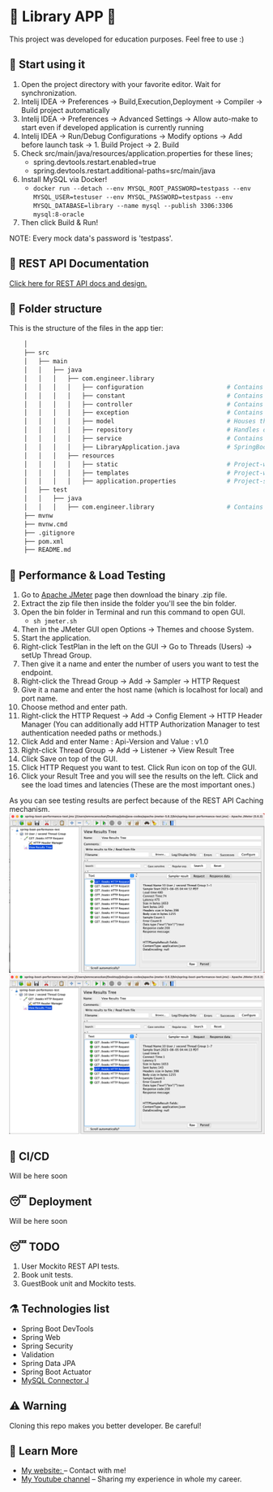 # 🤠 Library APP 🤠

This project was developed for education purposes. Feel free to use :)

## 🚀 Start using it

1. Open the project directory with your favorite editor. Wait for synchronization.
2. Intelij IDEA -> Preferences -> Build,Execution,Deployment -> Compiler -> Build project automatically
3. Intelij IDEA -> Preferences -> Advanced Settings -> Allow auto-make to start even if developed application is currently running
4. Intelij IDEA -> Run/Debug Configurations -> Modify options -> Add before launch task -> 1. Build Project -> 2. Build
5. Check src/main/java/resources/application.properties for these lines;
   - spring.devtools.restart.enabled=true
   - spring.devtools.restart.additional-paths=src/main/java
6. Install MySQL via Docker!
   - ```docker run --detach --env MYSQL_ROOT_PASSWORD=testpass --env MYSQL_USER=testuser --env MYSQL_PASSWORD=testpass --env MYSQL_DATABASE=library --name mysql --publish 3306:3306 mysql:8-oracle```
7. Then click Build & Run!

NOTE: Every mock data's password is 'testpass'.

## 🥸 REST API Documentation

[Click here for REST API docs and design.](https://documenter.getpostman.com/view/12550271/2s9XxyRDBY)

## 🧬 Folder structure

This is the structure of the files in the app tier:

```sh
    │
    ├── src
    │   ├── main
    │   │   ├── java
    │   │   │   ├── com.engineer.library
    │   │   │   │   ├── configuration                       # Contains the Spring configuration files.
    │   │   │   │   ├── constant                            # Contains the constant values.
    │   │   │   │   ├── controller                          # Contains the Spring MVC controllers that handle HTTP requests.
    │   │   │   │   ├── exception                           # Contains the custom exception files.
    │   │   │   │   ├── model                               # Houses the data models or entities for your application.
    │   │   │   │   ├── repository                          # Handles data access and interactions with the database.
    │   │   │   │   ├── service                             # Contains the business logic, DTO and other things related to any service.
    │   │   │   │   ├── LibraryApplication.java             # SpringBootApplication configuration file.
    │   │   │   ├── resources
    │   │   │   │   ├── static                              # Project-wide static files.
    │   │   │   │   ├── templates                           # Project-wide templates.
    │   │   │   │   ├── application.properties              # Project-specific configurations.
    │   ├── test
    │   │   ├── java
    │   │   │   ├── com.engineer.library                    # Contains test-related files and classes.
    ├── mvnw
    ├── mvnw.cmd
    ├── .gitignore
    ├── pom.xml
    ├── README.md
```

## 🤕 Performance & Load Testing

1. Go to [Apache JMeter](https://dev.mysql.com/doc/connector-j/8.1/en/connector-j-installing-maven.html) page then download the binary .zip file.
2. Extract the zip file then inside the folder you'll see the bin folder.
3. Open the bin folder in Terminal and run this command to open GUI.
   - ```sh jmeter.sh```
4. Then in the JMeter GUI open Options -> Themes and choose System.
5. Start the application.
6. Right-click TestPlan in the left on the GUI -> Go to Threads (Users) -> setUp Thread Group.
7. Then give it a name and enter the number of users you want to test the endpoint.
8. Right-click the Thread Group -> Add -> Sampler -> HTTP Request
9. Give it a name and enter the host name (which is localhost for local) and port name.
10. Choose method  and enter path.
11. Right-click the HTTP Request -> Add -> Config Element -> HTTP Header Manager (You can additionally add HTTP Authorization Manager to test authentication needed paths or methods.)
12. Click Add and enter Name : Api-Version and Value : v1.0 
13. Right-click Thread Group -> Add -> Listener -> View Result Tree
14. Click Save on top of the GUI.
15. Click HTTP Request you want to test. Click Run icon on top of the GUI.
16. Click your Result Tree and you will see the results on the left. Click and see the load times and latencies (These are the most important ones.)

As you can see testing results are perfect because of the REST API Caching mechanism.
![performance_testing_1](https://github.com/paradyo/library-app/blob/main/readme_photos/performance_testing_1.png)
![performance_testing_2](https://github.com/paradyo/library-app/blob/main/readme_photos/performance_testing_2.png)



## 🤕 CI/CD

Will be here soon

## 😴 Deployment

Will be here soon

## 😴 TODO

1. User Mockito REST API tests.
2. Book unit tests.
3. GuestBook unit and Mockito tests.

## ⚗️ Technologies list

- Spring Boot DevTools
- Spring Web
- Spring Security
- Validation
- Spring Data JPA
- Spring Boot Actuator
- [MySQL Connector J](https://dev.mysql.com/doc/connector-j/8.1/en/connector-j-installing-maven.html)

## ⚠️ Warning

Cloning this repo makes you better developer. Be careful!

## 📖 Learn More

- [My website: ](https://emrecan.co/) – Contact with me!
- [My Youtube channel](https://www.youtube.com/channel/UCHnhd6yOwxKyQTZU1yDqV0w) – Sharing my experience in whole my career.
